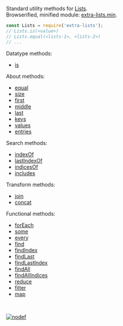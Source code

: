 Standard utility methods for [Lists].<br>
Browserified, minified module: [extra-lists.min].

```javascript
const Lists = require('extra-lists');
// Lists.is(<value>)
// Lists.equal(<lists-1>, <lists-2>)
// ...
```

Datatype methods:
- [is](https://www.npmjs.com/package/@extra-lists/is)

About methods:
- [equal](https://www.npmjs.com/package/@extra-lists/equal)
- [size](https://www.npmjs.com/package/@extra-lists/size)
- [first](https://www.npmjs.com/package/@extra-lists/first)
- [middle](https://www.npmjs.com/package/@extra-lists/middle)
- [last](https://www.npmjs.com/package/@extra-lists/last)
- [keys](https://www.npmjs.com/package/@extra-lists/keys)
- [values](https://www.npmjs.com/package/@extra-lists/values)
- [entries](https://www.npmjs.com/package/@extra-lists/entries)

Search methods:
- [indexOf](https://www.npmjs.com/package/@extra-lists/index-of)
- [lastIndexOf](https://www.npmjs.com/package/@extra-lists/last-index-of)
- [indicesOf](https://www.npmjs.com/package/@extra-lists/indices-of)
- [includes](https://www.npmjs.com/package/@extra-lists/includes)

Transform methods:
- [join](https://www.npmjs.com/package/@extra-lists/join)
- [concat](https://www.npmjs.com/package/@extra-lists/concat)

Functional methods:
- [forEach](https://www.npmjs.com/package/@extra-lists/for-each)
- [some](https://www.npmjs.com/package/@extra-lists/some)
- [every](https://www.npmjs.com/package/@extra-lists/every)
- [find](https://www.npmjs.com/package/@extra-lists/find)
- [findIndex](https://www.npmjs.com/package/@extra-lists/find-index)
- [findLast](https://www.npmjs.com/package/@extra-lists/find-last)
- [findLastIndex](https://www.npmjs.com/package/@extra-lists/find-last-index)
- [findAll](https://www.npmjs.com/package/@extra-lists/find-all)
- [findAllIndices](https://www.npmjs.com/package/@extra-lists/find-all-indices)
- [reduce](https://www.npmjs.com/package/@extra-lists/reduce)
- [filter](https://www.npmjs.com/package/@extra-lists/filter)
- [map](https://www.npmjs.com/package/@extra-lists/map)
<br>


[![nodef](https://i.imgur.com/MCb8pjO.jpg)](https://nodef.github.io)

[Lists]: https://www.npmjs.com/package/@extra-lists/is
[extra-lists.min]: https://www.npmjs.com/package/extra-lists.min
